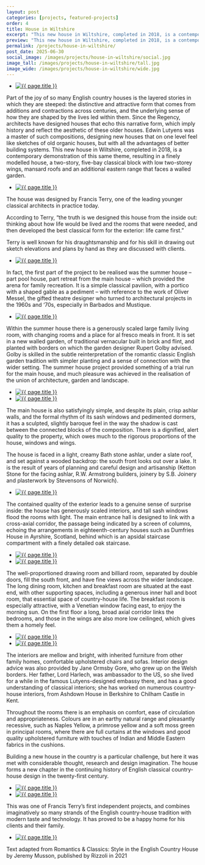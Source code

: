 ```yaml
---
layout: post
categories: [projects, featured-projects]
order: 4
title: House in Wiltshire
excerpt: "This new house in Wiltshire, completed in 2018, is a contemporary demonstration of new houses that on one level feel like sketches of old organic houses, but with all the advantages of better building systems, resulting in a finely modelled house, a two-story, five-bay classical block with low two-storey wings, mansard roofs and an additional eastern range that faces a walled garden."
preview: "This new house in Wiltshire, completed in 2018, is a contemporary demonstration of new houses that on one level feel like sketches of old organic houses, but with all the advantages of better building systems, resulting in a finely modelled house, a two-story, five-bay classical block with low two-storey wings, mansard roofs and an additional eastern range that faces a walled garden."
permalink: /projects/house-in-wiltshire/
post_date: 2025-06-30
social_image: /images/projects/house-in-wiltshire/social.jpg
image_tall: /images/projects/house-in-wiltshire/tall.jpg
image_wide: /images/projects/house-in-wiltshire/wide.jpg
---
```


<ul class="list">
	<li class="full">
		<a class="fancybox" rel="group" href="/images/projects/house-in-wiltshire/01.jpg" title="{{ page.title }}">
			<img src="/images/projects/house-in-wiltshire/thumbs/01.jpg" alt="{{ page.title }}">
		</a>
	</li>
</ul>

Part of the joy of so many English country houses is the layered stories in which they are steeped: the distinctive and attractive form that comes from additions and contractions across centuries, and the underlying sense of how they are shaped by the lives led within them. Since the Regency, architects have designed houses that echo this narrative form, which imply history and reflect the aesthetic of these older houses. Edwin Lutyens was a master of such compositions, designing new houses that on one level feel like sketches of old organic houses, but with all the advantages of better building systems. This new house in Wiltshire, completed in 2018, is a contemporary demonstration of this same theme, resulting in a finely modelled house, a two-story, five-bay classical block with low two-storey wings, mansard roofs and an additional eastern range that faces a walled garden.

<ul class="list">
	<li class="full">
		<a class="fancybox" rel="group" href="/images/projects/house-in-wiltshire/02.jpg" title="{{ page.title }}">
			<img src="/images/projects/house-in-wiltshire/thumbs/02.jpg" alt="{{ page.title }}">
		</a>
	</li>
</ul>

The house was designed by Francis Terry, one of the leading younger classical architects in practice today.

According to Terry, “the truth is we designed this house from the inside out: thinking about how life would be lived and the rooms that were needed, and then developed the best classical form for the exterior: life came first.”

Terry is well known for his draughtsmanship and for his skill in drawing out sketch elevations and plans by hand as they are discussed with clients.

<ul class="list">
	<li class="full">
		<a class="fancybox" rel="group" href="/images/projects/house-in-wiltshire/03.jpg" title="{{ page.title }}">
			<img src="/images/projects/house-in-wiltshire/thumbs/03.jpg" alt="{{ page.title }}">
		</a>
	</li>
</ul>

In fact, the first part of the project to be realised was the summer house – part pool house, part retreat from the main house – which provided the arena for family recreation. It is a simple classical pavilion, with a portico with a shaped gable as a pediment – with reference to the work of Oliver Messel, the gifted theatre designer who turned to architectural projects in the 1960s and ‘70s, especially in Barbados and Mustique.

<ul class="list">
	<li class="full">
		<a class="fancybox" rel="group" href="/images/projects/house-in-wiltshire/04.jpg" title="{{ page.title }}">
			<img src="/images/projects/house-in-wiltshire/thumbs/04.jpg" alt="{{ page.title }}">
		</a>
	</li>
</ul>

Within the summer house there is a generously scaled large family living room, with changing rooms and a place for al fresco meals in front. It is set in a new walled garden, of traditional vernacular built in brick and flint, and planted with borders on which the garden designer Rupert Golby advised. Golby is skilled in the subtle reinterpretation of the romantic classic English garden tradition with simpler planting and a sense of connection with the wider setting. The summer house project provided something of a trial run for the main house, and much pleasure was achieved in the realisation of the union of architecture, garden and landscape.

<ul class="list">
	<li class="half">
		<a class="fancybox" rel="group" href="/images/projects/house-in-wiltshire/05.jpg" title="{{ page.title }}">
			<img src="/images/projects/house-in-wiltshire/05.jpg" alt="{{ page.title }}" />
		</a>
	</li>
	<li class="half">
		<a class="fancybox" rel="group" href="/images/projects/house-in-wiltshire/06.jpg"  title="{{ page.title }}">
			<img src="/images/projects/house-in-wiltshire/06.jpg" alt="{{ page.title }}" />
		</a>
	</li>
</ul>

The main house is also satisfyingly simple, and despite its plain, crisp ashlar walls, and the formal rhythm of its sash windows and pedimented dormers, it has a sculpted, slightly baroque feel in the way the shadow is cast between the connected blocks of the composition. There is a dignified, alert quality to the property, which owes much to the rigorous proportions of the house, windows and wings.

The house is faced in a light, creamy Bath stone ashlar, under a slate roof, and set against a wooded backdrop: the south front looks out over a lake. It is the result of years of planning and careful design and artisanship (Ketton Stone for the facing ashlar, R.W. Armstrong builders, joinery by S.B. Joinery and plasterwork by Stevensons of Norwich).

<ul class="list">
	<li class="full">
		<a class="fancybox" rel="group" href="/images/projects/house-in-wiltshire/07.jpg" title="{{ page.title }}">
			<img src="/images/projects/house-in-wiltshire/thumbs/07.jpg" alt="{{ page.title }}">
		</a>
	</li>
</ul>

The contained quality of the exterior leads to a genuine sense of surprise inside: the house has generously scaled interiors, and tall sash windows flood the rooms with light. The main entrance hall is designed to link with a cross-axial corridor, the passage being indicated by a screen of columns, echoing the arrangements in eighteenth-century houses such as Dumfries House in Ayrshire, Scotland, behind which is an apsidal staircase compartment with a finely detailed oak staircase.

<ul class="list">
	<li class="half">
		<a class="fancybox" rel="group" href="/images/projects/house-in-wiltshire/08.jpg" title="{{ page.title }}">
			<img src="/images/projects/house-in-wiltshire/08.jpg" alt="{{ page.title }}" />
		</a>
	</li>
	<li class="half">
		<a class="fancybox" rel="group" href="/images/projects/house-in-wiltshire/09.jpg"  title="{{ page.title }}">
			<img src="/images/projects/house-in-wiltshire/09.jpg" alt="{{ page.title }}" />
		</a>
	</li>
</ul>

The well-proportioned drawing room and billiard room, separated by double doors, fill the south front, and have fine views across the wider landscape. The long dining room, kitchen and breakfast room are situated at the east end, with other supporting spaces, including a generous inner hall and boot room, that essential space of country-house life. The breakfast room is especially attractive, with a Venetian window facing east, to enjoy the morning sun. On the first floor a long, broad axial corridor links the bedrooms, and those in the wings are also more low ceilinged, which gives them a homely feel.

<ul class="list">
	<li class="half">
		<a class="fancybox" rel="group" href="/images/projects/house-in-wiltshire/10.jpg" title="{{ page.title }}">
			<img src="/images/projects/house-in-wiltshire/10.jpg" alt="{{ page.title }}" />
		</a>
	</li>
	<li class="half">
		<a class="fancybox" rel="group" href="/images/projects/house-in-wiltshire/11.jpg"  title="{{ page.title }}">
			<img src="/images/projects/house-in-wiltshire/11.jpg" alt="{{ page.title }}" />
		</a>
	</li>
</ul>

The interiors are mellow and bright, with inherited furniture from other family homes, comfortable upholstered chairs and sofas. Interior design advice was also provided by Jane Ormsby Gore, who grew up on the Welsh borders. Her father, Lord Harlech, was ambassador to the US, so she lived for a while in the famous Lutyens-designed embassy there, and has a good understanding of classical interiors; she has worked on numerous country-house interiors, from Ashdown House in Berkshire to Chilham Castle in Kent.

Throughout the rooms there is an emphasis on comfort, ease of circulation and appropriateness. Colours are in an earthy natural range and pleasantly recessive, such as Naples Yellow, a primrose yellow and a soft moss green in principal rooms, where there are 
full curtains at the windows and good quality upholstered furniture with touches of Indian and Middle Eastern fabrics in the cushions.

Building a new house in the country is a particular challenge, but here it was met with considerable thought, research and design imagination. The house forms a new chapter in the continuing history of English classical country-house design in the twenty-first century.

<ul class="list">
	<li class="half">
		<a class="fancybox" rel="group" href="/images/projects/house-in-wiltshire/12.jpg" title="{{ page.title }}">
			<img src="/images/projects/house-in-wiltshire/12.jpg" alt="{{ page.title }}" />
		</a>
	</li>
	<li class="half">
		<a class="fancybox" rel="group" href="/images/projects/house-in-wiltshire/13.jpg"  title="{{ page.title }}">
			<img src="/images/projects/house-in-wiltshire/13.jpg" alt="{{ page.title }}" />
		</a>
	</li>
</ul>

This was one of Francis Terry’s first independent projects, and combines imaginatively so many strands of the English country-house tradition with modern taste and technology. It has proved to be a happy home for his clients and their family.

<ul class="list">
	<li class="full">
		<a class="fancybox" rel="group" href="/images/projects/house-in-wiltshire/14.jpg" title="{{ page.title }}">
			<img src="/images/projects/house-in-wiltshire/thumbs/14.jpg" alt="{{ page.title }}">
		</a>
	</li>
</ul>

Text adapted from Romantics & Classics: Style in the English Country House by Jeremy Musson, published by Rizzoli in 2021
